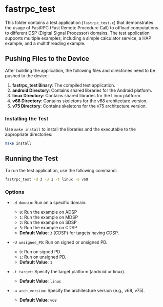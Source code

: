 # fastrpc_test

This folder contains a test application (`fastrpc_test.c`) that demonstrates the usage of FastRPC (Fast Remote Procedure Call) to offload computations to different DSP (Digital Signal Processor) domains. The test application supports multiple examples, including a simple calculator service, a HAP example, and a multithreading example.

## Pushing Files to the Device

After building the application, the following files and directories need to be pushed to the device:

1. **fastrpc_test Binary**: The compiled test application.
2. **android Directory**: Contains shared libraries for the Android platform.
3. **linux Directory**: Contains shared libraries for the Linux platform.
4. **v68 Directory**: Contains skeletons for the v68 architecture version.
5. **v75 Directory**: Contains skeletons for the v75 architecture version.

### Installing the Test

Use `make install` to install the libraries and the executable to the appropriate directories:

```bash
make install
```

## Running the Test

To run the test application, use the following command:

```bash
fastrpc_test -d 3 -U 1 -t linux -a v68
```

### Options

- `-d domain`: Run on a specific domain.
  - `0`: Run the example on ADSP
  - `1`: Run the example on MDSP
  - `2`: Run the example on SDSP
  - `3`: Run the example on CDSP
  - **Default Value**: `3` (CDSP) for targets having CDSP.

- `-U unsigned_PD`: Run on signed or unsigned PD.
  - `0`: Run on signed PD.
  - `1`: Run on unsigned PD.
  - **Default Value**: `1`

- `-t target`: Specify the target platform (android or linux).
  - **Default Value**: `linux`

- `-a arch_version`: Specify the architecture version (e.g., v68, v75).
  - **Default Value**: `v68`